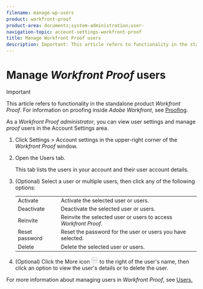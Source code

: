 ```yaml
---
filename: manage-wp-users
product: workfront-proof
product-area: documents;system-administration;user-
navigation-topic: account-settings-workfront-proof
title: Manage Workfront Proof users
description: Important: This article refers to functionality in the standalone product Workfront Proof. For information on proofing inside Adobe Workfront, see Proofing.
---
```


# Manage *Workfront Proof* users

>[!IMPORTANT]
>
>This article refers to functionality in the standalone product *Workfront Proof*. For information on proofing inside *Adobe Workfront*, see [Proofing](../../../review-and-approve-work/proofing/proofing.md).

As a *Workfront Proof administrator*, you can view user settings and manage *proof* users in the Account Settings area.

<ol> 
 <li value="1">Click <span class="bold">Settings</span>&nbsp;> <span class="bold">Account settings</span> in the upper-right corner of the <em>Workfront Proof</em> window.</li> 
 <li value="2"> <p>Open the <span class="bold">Users</span> tab.<br></p> <p>This tab lists the users in your account and their user account details.</p> </li> 
 <li value="3"> <p>(Optional) Select a user or multiple users, then click any of the following options: </p> 
  <table cellspacing="0"> 
   <col> 
   <col> 
   <tbody> 
    <tr> 
     <td role="rowheader"><span class="bold">Activate&nbsp;</span> </td> 
     <td>Activate the selected user or users.</td> 
    </tr> 
    <tr> 
     <td role="rowheader"><span class="bold">Deactivate</span> </td> 
     <td>Deactivate the selected user or users.</td> 
    </tr> 
    <tr> 
     <td role="rowheader"><span class="bold">Reinvite</span> </td> 
     <td>Reinvite the selected user or users to access <em>Workfront Proof</em>. </td> 
    </tr> 
    <tr> 
     <td role="rowheader"><span class="bold">Reset password</span> </td> 
     <td>Reset the password for the user or users you have selected.</td> 
    </tr> 
    <tr> 
     <td role="rowheader">Delete</td> 
     <td>Delete the selected user or users.</td> 
    </tr> 
   </tbody> 
  </table> </li> 
 <li value="4"> <p>(Optional) Click the <span class="bold">More</span> icon <img src="assets/more-button-small.png" alt="More_button_small.png"> to the right of the user's name, then click an option to view the user's details or to delete the user.</p> </li> 
</ol>

For more information about managing users in *Workfront Proof*, see [Users.](https://support.workfront.com/hc/en-us/sections/115000911887-Users)
